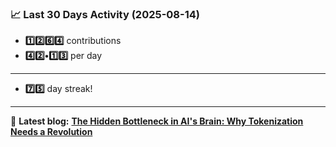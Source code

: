 <!--START_STATS-->
### 📈 Last 30 Days Activity (2025-08-14)  
- **1️⃣2️⃣6️⃣4️⃣** contributions  
- **4️⃣2️⃣•1️⃣3️⃣** per day
---
- **7️⃣5️⃣** day streak!
---
📝 **Latest blog:** [**The Hidden Bottleneck in AI's Brain: Why Tokenization Needs a Revolution**](https://andriak.com/blog/tokenization-revolution)
<!--END_STATS-->
